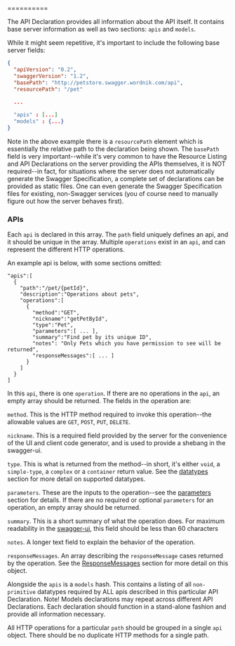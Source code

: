 ==========

The API Declaration provides all information about the API itself.  It contains base server
information as well as two sections: `apis` and `models`.

While it might seem repetitive, it's important to include the following base server fields:

```json
{
  "apiVersion": "0.2",
  "swaggerVersion": "1.2",
  "basePath": "http://petstore.swagger.wordnik.com/api",
  "resourcePath": "/pet"
  
  ...

  "apis" : [...]
  "models" : {...}
}
```

Note in the above example there is a `resourcePath` element which is essentially the relative path
to the declaration being shown.  The `basePath` field is very important--while it's very common
to have the Resource Listing and API Declarations on the server providing the APIs themselves, it
is NOT required--in fact, for situations where the server does not automatically generate the Swagger
Specification, a complete set of declarations can be provided as static files.  One can even
generate the Swagger Specification files for existing, non-Swagger services (you of course need to
manually figure out how the server behaves first).

 
### APIs

Each `api` is declared in this array.  The `path` field uniquely defines an api, and it should be 
unique in the array.  Multiple `operations` exist in an `api`, and can represent the different HTTP 
operations.

An example api is below, with some sections omitted:

```
"apis":[
  {
    "path":"/pet/{petId}",
    "description":"Operations about pets",
    "operations":[
      {
        "method":"GET",
        "nickname":"getPetById",
        "type":"Pet",
        "parameters":[ ... ],
        "summary":"Find pet by its unique ID",
        "notes": "Only Pets which you have permission to see will be returned",
        "responseMessages":[ ... ]
      }
    ]
  }
]
```

In this `api`, there is one `operation`.  If there are no operations in the `api`, an empty array should be
returned.  The fields in the operation are:

`method`.  This is the HTTP method required to invoke this operation--the allowable values are `GET`, `POST`, `PUT`, `DELETE`.

`nickname`.  This is a required field provided by the server for the convenience of the UI and client
code generator, and is used to provide a shebang in the swagger-ui.

`type`.  This is what is returned from the method--in short, it's either `void`, a `simple-type`, a `complex` or a `container` return value.  See the [datatypes](datatypes) section for more detail on supported datatypes.

`parameters`.  These are the inputs to the operation--see the [parameters](parameters) section for details.  If
there are no required or optional `parameters` for an operation, an empty array should be returned.

`summary`.  This is a short summary of what the operation does.  For maximum readability in the 
[swagger-ui](http://github.com/wordnik/swagger-ui), this field should be less than 60 characters

`notes`.  A longer text field to explain the behavior of the operation.

`responseMessages`.  An array describing the `responseMessage` cases returned by the operation.  See the [ResponseMessages](ResponseMessages) section for more detail
on this object.

Alongside the `apis` is a `models` hash.  This contains a listing of all `non-primitive` datatypes required by ALL apis described in this particular API Declaration.  Note!  Models declarations may repeat across different API Declarations.  Each declaration should function in a stand-alone fashion and provide all information necessary.

All HTTP operations for a particular `path` should be grouped in a single `api` object.  There should be no
duplicate HTTP methods for a single path.